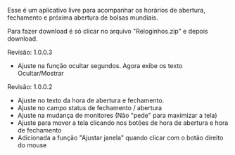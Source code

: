 Esse é um aplicativo livre para acompanhar os horários de abertura, fechamento e próxima abertura de bolsas mundiais.

Para fazer download é só clicar no arquivo "Reloginhos.zip" e depois download.

Revisão: 1.0.0.3
- Ajuste na função ocultar segundos. Agora exibe os texto Ocultar/Mostrar

Revisão: 1.0.0.2
- Ajuste no texto da hora de abertura e fechamento.
- Ajuste no campo status de fechamento /  abertura
- Ajuste na mudança de monitores (Não "pede" para maximizar a tela)
- Ajuste para mover a tela clicando nos botões de hora de abertura e hora de fechamento
- Adicionada a função "Ajustar janela" quando clicar com o botão direito do mouse

